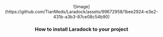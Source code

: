 <div align="center">
 ![image](https://github.com/TianMeds/Laradock/assets/99672958/1bee2924-e3e2-431b-a3b3-87ce08c54b90)
  <h3>How to install Laradock to your project</h3>
  
</div>
